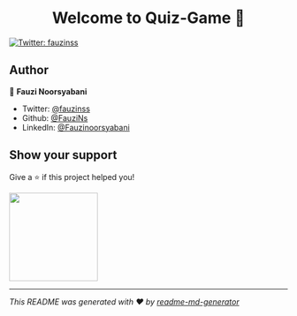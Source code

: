 <h1 align="center">Welcome to Quiz-Game 👋</h1>
<p>
  <a href="https://twitter.com/fauzinss" target="_blank">
    <img alt="Twitter: fauzinss" src="https://img.shields.io/twitter/follow/fauzinss.svg?style=social" />
  </a>
</p>

## Author

👤 **Fauzi Noorsyabani**

* Twitter: [@fauzinss](https://twitter.com/fauzinss)
* Github: [@FauziNs](https://github.com/FauziNs)
* LinkedIn: [@Fauzinoorsyabani](https://linkedin.com/in/Fauzinoorsyabani)

## Show your support

Give a ⭐️ if this project helped you!

<a href="https://www.patreon.com/fauzi">
  <img src="https://c5.patreon.com/external/logo/become_a_patron_button@2x.png" width="160">
</a>

***
_This README was generated with ❤️ by [readme-md-generator](https://github.com/kefranabg/readme-md-generator)_